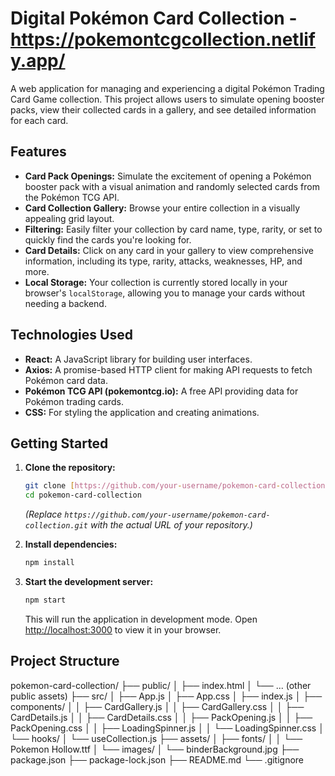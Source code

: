 # Digital Pokémon Card Collection - https://pokemontcgcollection.netlify.app/

A web application for managing and experiencing a digital Pokémon Trading Card Game collection. This project allows users to simulate opening booster packs, view their collected cards in a gallery, and see detailed information for each card.

## Features

* **Card Pack Openings:** Simulate the excitement of opening a Pokémon booster pack with a visual animation and randomly selected cards from the Pokémon TCG API.
* **Card Collection Gallery:** Browse your entire collection in a visually appealing grid layout.
* **Filtering:** Easily filter your collection by card name, type, rarity, or set to quickly find the cards you're looking for.
* **Card Details:** Click on any card in your gallery to view comprehensive information, including its type, rarity, attacks, weaknesses, HP, and more.
* **Local Storage:** Your collection is currently stored locally in your browser's `localStorage`, allowing you to manage your cards without needing a backend.

## Technologies Used

* **React:** A JavaScript library for building user interfaces.
* **Axios:** A promise-based HTTP client for making API requests to fetch Pokémon card data.
* **Pokémon TCG API (pokemontcg.io):** A free API providing data for Pokémon trading cards.
* **CSS:** For styling the application and creating animations.

## Getting Started

1.  **Clone the repository:**

    ```bash
    git clone [https://github.com/your-username/pokemon-card-collection.git](https://github.com/your-username/pokemon-card-collection.git)
    cd pokemon-card-collection
    ```

    *(Replace `https://github.com/your-username/pokemon-card-collection.git` with the actual URL of your repository.)*

2.  **Install dependencies:**

    ```bash
    npm install
    ```

3.  **Start the development server:**

    ```bash
    npm start
    ```

    This will run the application in development mode. Open [http://localhost:3000](http://localhost:3000) to view it in your browser.

## Project Structure
pokemon-card-collection/
├── public/
│   ├── index.html
│   └── ... (other public assets)
├── src/
│   ├── App.js
│   ├── App.css
│   ├── index.js
│   ├── components/
│   │   ├── CardGallery.js
│   │   ├── CardGallery.css
│   │   ├── CardDetails.js
│   │   ├── CardDetails.css
│   │   ├── PackOpening.js
│   │   ├── PackOpening.css
│   │   ├── LoadingSpinner.js
│   │   └── LoadingSpinner.css
│   └── hooks/
│       └── useCollection.js
├── assets/
│   ├── fonts/
│   │   └── Pokemon Hollow.ttf
│   └── images/
│       └── binderBackground.jpg
├── package.json
├── package-lock.json
├── README.md
└── .gitignore
